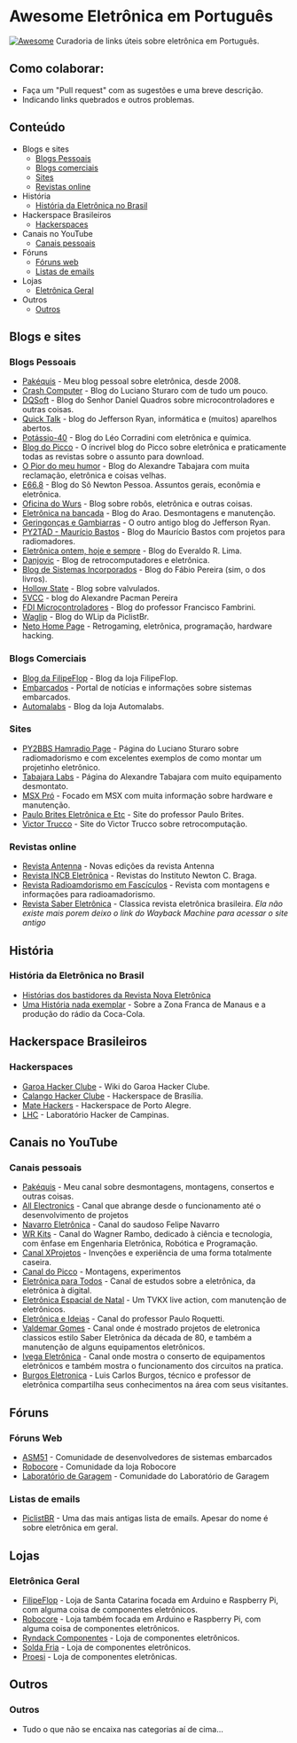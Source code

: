 # Awesome Eletrônica em Português
[![Awesome](https://cdn.rawgit.com/sindresorhus/awesome/d7305f38d29fed78fa85652e3a63e154dd8e8829/media/badge.svg)](https://github.com/sindresorhus/awesome)
Curadoria de links úteis sobre eletrônica em Português.

## Como colaborar:
  - Faça um "Pull request" com as sugestões e uma breve descrição.
  - Indicando links quebrados e outros problemas.

## Conteúdo

- Blogs e sites
  - [Blogs Pessoais](#blogs-pessoais)
  - [Blogs comerciais](#blogs-comerciais)
  - [Sites](#sites)
  - [Revistas online](#revistas-online)
- História
  - [História da Eletrônica no Brasil](#história-da-eletrônica-no-brasil)
- Hackerspace Brasileiros
  - [Hackerspaces](#hackerspaces)
- Canais no YouTube
  - [Canais pessoais](#canais-pessoais)
- Fóruns
  - [Fóruns web](#fóruns-web)
  - [Listas de emails](#listas-de-emails)
- Lojas
  - [Eletrônica Geral](#eletrônica-geral)
- Outros 
  - [Outros](#outros)

## Blogs e sites
### Blogs Pessoais
- [Pakéquis](https://www.pakequis.com.br) - Meu blog pessoal sobre eletrônica, desde 2008.
- [Crash Computer](http://www.crashcomputer.com.br) - Blog do Luciano Sturaro com de tudo um pouco.
- [DQSoft](http://dqsoft.blogspot.com/) - Blog do Senhor Daniel Quadros sobre microcontroladores e outras coisas.
- [Quick Talk](https://ryan.com.br/blogs/quicktalk/) - blog do Jefferson Ryan, informática e (muitos) aparelhos abertos.
- [Potássio-40](https://potassio-40.blogspot.com/) - Blog do Léo Corradini com eletrônica e química.
- [Blog do Picco](http://blogdopicco.blogspot.com/) - O íncrivel blog do Picco sobre eletrônica e praticamente todas as revistas sobre o assunto para download.
- [O Pior do meu humor](https://tabajara-labs.blogspot.com/) - Blog do Alexandre Tabajara com muita reclamação, eletrônica e coisas velhas.
- [E66.8](https://npessoa.blogspot.com/) - Blog do Sô Newton Pessoa. Assuntos gerais, econômia e eletrônica.
- [Oficina do Wurs](http://oficinadowurs.blogspot.com/) - Blog sobre robôs, eletrônica e outras coisas.
- [Eletrônica na bancada](http://zorktronics.blogspot.com/) - Blog do Arao. Desmontagens e manutenção.
- [Geringonças e Gambiarras](https://jefferson-ryan.blogspot.com/) - O outro antigo blog do Jefferson Ryan.
- [PY2TAD - Maurício Bastos](https://py2tad.blogspot.com/) - Blog do Maurício Bastos com projetos para radiomadores.
- [Eletrônica ontem, hoje e sempre](http://erl4ever.blogspot.com/) - Blog do Everaldo R. Lima.
- [Danjovic](http://danjovic.blogspot.com/) - Blog de retrocomputadores e eletrônica.
- [Blog de Sistemas Incorporados](https://embeddedsystems.io/) - Blog do Fábio Pereira (sim, o dos livros).
- [Hollow State](http://hollowstate.blogspot.com/) - Blog sobre valvulados.
- [5VCC](http://5vcc.blogspot.com/) - blog do Alexandre Pacman Pereira
- [FDI Microcontroladores](https://fdi-ffambrin.blogspot.com/) - Blog do professor Francisco Fambrini.
- [Waglip](http://waglip.blogspot.com/) - Blog do WLip da PiclistBr.
- [Neto Home Page](https://www.neto-games.com.br/) - Retrogaming, eletrônica, programação, hardware hacking.

### Blogs Comerciais
- [Blog da FilipeFlop](https://www.filipeflop.com/blog/) - Blog da loja FilipeFlop.
- [Embarcados](https://www.embarcados.com.br/) - Portal de notícias e informações sobre sistemas embarcados.
- [Automalabs](https://www.automalabs.com.br/) - Blog da loja Automalabs.

### Sites
- [PY2BBS Hamradio Page](http://www.py2bbs.qsl.br/news.php) - Página do Luciano Sturaro sobre radiomadorismo e com excelentes exemplos de como montar um projetinho eletrônico.
- [Tabajara Labs](http://www.tabalabs.com.br/) - Página do Alexandre Tabajara com muito equipamento desmontato.
- [MSX Pró](http://www.msxpro.com/news.html) - Focado em MSX com muita informação sobre hardware e manutenção.
- [Paulo Brites Eletrônica e Etc](https://www.paulobrites.com.br/) - Site do professor Paulo Brites.
- [Victor Trucco](https://www.victortrucco.com/) - Site do Victor Trucco sobre retrocomputação.


### Revistas online
- [Revista Antenna](https://revistaantenna.com.br/edicoes/) - Novas edições da revista Antenna
- [Revista INCB Eletrônica](https://www.newtoncbraga.com.br/index.php/2-uncategorised/18571-revista-incb-eletronica.html) - Revistas do Instituto Newton C. Braga.
- [Revista Radioamdorismo em Fascículos](https://revistaradioamadorismo.blogspot.com/) - Revista com montagens e informações para radioamadorismo.
- [Revista Saber Eletrônica](https://web.archive.org/web/20160130190603/http://www.sabereletronica.com.br/) - Classica revista eletrônica brasileira. _Ela não existe mais porem deixo o link do Wayback Machine para acessar o site antigo_

## História
### História da Eletrônica no Brasil
- [Histórias dos bastidores da Revista Nova Eletrônica](http://erl4ever.blogspot.com/2009/03/historias-dos-bastidores-da-revista.html)
- [Uma História nada exemplar](https://simaopessoa.blogspot.com/2010/01/uma-historia-nada-exemplar.html) - Sobre a Zona Franca de Manaus e a produção do rádio da Coca-Cola.


## Hackerspace Brasileiros
### Hackerspaces
- [Garoa Hacker Clube](https://garoa.net.br/wiki/P%C3%A1gina_principal) - Wiki do Garoa Hacker Clube.
- [Calango Hacker Clube](https://www.calango.club/) - Hackerspace de Brasília.
- [Mate Hackers](https://matehackers.org/) - Hackerspace de Porto Alegre.
- [LHC](https://lhc.net.br/w/index.php?title=P%C3%A1gina_principal) - Laboratório Hacker de Campinas.

## Canais no YouTube
### Canais pessoais
- [Pakéquis](https://www.youtube.com/c/PakequisBr) - Meu canal sobre desmontagens, montagens, consertos e outras coisas.
- [All Electronics](https://www.youtube.com/c/AllElectronicsGr/featured) - Canal que abrange desde o funcionamento até o desenvolvimento de projetos
- [Navarro Eletrônica](https://www.youtube.com/c/NavarroEletr%C3%B4nica) - Canal do saudoso Felipe Navarro
- [WR Kits](https://www.youtube.com/c/canalwrkits/featured) - Canal do Wagner Rambo, dedicado à ciência e tecnologia, com ênfase em Engenharia Eletrônica, Robótica e Programação.
- [Canal XProjetos](https://www.youtube.com/c/xprojetos/featured) - Invenções e experiência de uma forma totalmente caseira.
- [Canal do Picco](https://www.youtube.com/user/picco02) - Montagens, experimentos 
- [Eletrônica para Todos](https://www.youtube.com/c/EletronicaParaTodos/featured) - Canal de estudos sobre a eletrônica, da eletrônica à digital.
- [Eletrônica Espacial de Natal](https://www.youtube.com/c/ELETR%C3%94NICAESPACIALDENATAL/featured) - Um TVKX live action, com manutenção de eletrônicos.
- [Eletrônica e Ideias](https://www.youtube.com/user/pcrbroquetti/featured) - Canal do professor Paulo Roquetti.
- [Valdemar Gomes](https://www.youtube.com/user/demainfo) - Canal onde é mostrado projetos de eletronica classicos estilo Saber Eletrônica da década de 80, e também a manutenção de alguns equipamentos eletrônicos.
- [Ivega Eletrônica](https://www.youtube.com/user/ivega10) - Canal onde mostra o conserto de equipamentos eletrônicos e também mostra o funcionamento dos circuitos na pratica.
- [Burgos Eletronica](https://www.youtube.com/channel/UChj6fMg0rjFkH-4ZmvqUWLg) - Luis Carlos Burgos, técnico e professor de eletrônica compartilha seus conhecimentos na área com seus visitantes.

## Fóruns
### Fóruns Web
- [ASM51](https://www.asm51.com.br/phpbb/index.php) - Comunidade de desenvolvedores de sistemas embarcados
- [Robocore](https://www.robocore.com.br/forum/index.php) - Comunidade da loja Robocore
- [Laboratório de Garagem](https://labdegaragem.com/forum/) - Comunidade do Laboratório de Garagem
### Listas de emails
- [PiclistBR](https://groups.google.com/g/piclistbr) - Uma das mais antigas lista de emails. Apesar do nome é sobre eletrônica em geral.

## Lojas
### Eletrônica Geral
- [FilipeFlop](https://www.filipeflop.com/) - Loja de Santa Catarina focada em Arduino e Raspberry Pi, com alguma coisa de componentes eletrônicos.
- [Robocore](https://www.robocore.net/) - Loja também focada em Arduino e Raspberry Pi, com alguma coisa de componentes eletrônicos.
- [Ryndack Componentes](https://www.ryndackcomponentes.com.br/) - Loja de componentes eletrônicos.
- [Solda Fria](https://www.soldafria.com.br/) - Loja de componentes eletrônicos.
- [Proesi](https://proesi.com.br/) - Loja de componentes eletrônicas.

## Outros
### Outros
- Tudo o que não se encaixa nas categorias aí de cima...
